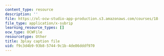 ```yaml
---
content_type: resource
description: ''
file: https://ol-ocw-studio-app-production.s3.amazonaws.com/courses/18-01sc-single-variable-calculus-fall-2010/f9c3d4b993b857449c1b4de86dddf970_-MI0b4h3rS0.vtt
file_type: application/x-subrip
learning_resource_types: []
ocw_type: OCWFile
resourcetype: Other
title: 3play caption file
uid: f9c3d4b9-93b8-5744-9c1b-4de86dddf970
---
```

